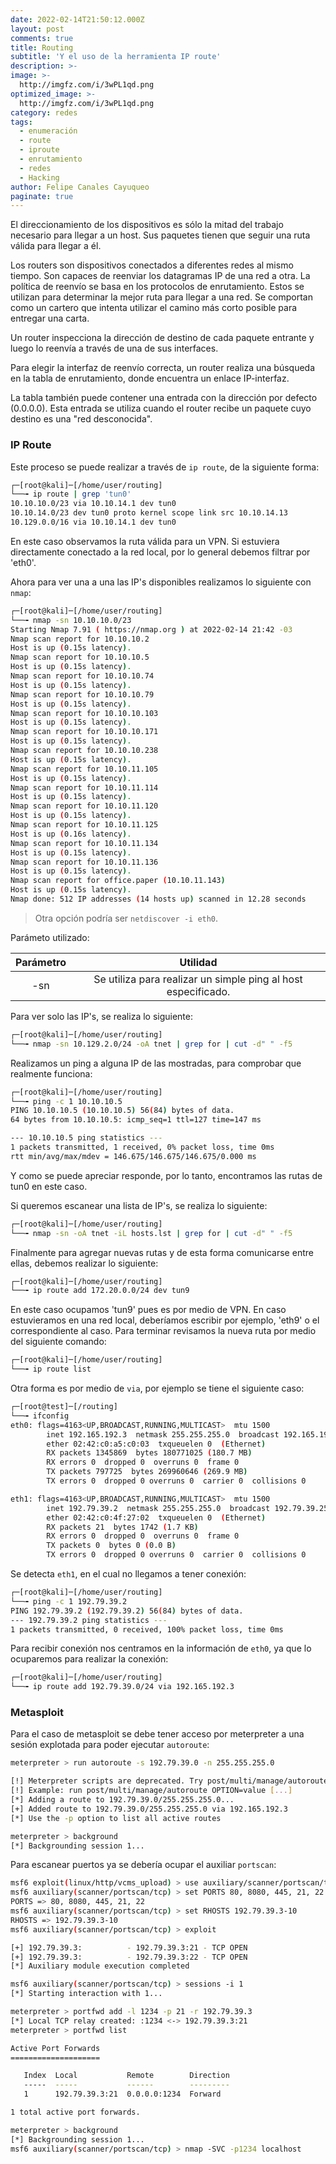 ```yaml
---
date: 2022-02-14T21:50:12.000Z
layout: post
comments: true
title: Routing
subtitle: 'Y el uso de la herramienta IP route'
description: >-
image: >-
  http://imgfz.com/i/3wPL1qd.png
optimized_image: >-
  http://imgfz.com/i/3wPL1qd.png
category: redes
tags:
  - enumeración
  - route
  - iproute
  - enrutamiento
  - redes
  - Hacking
author: Felipe Canales Cayuqueo
paginate: true
---
```


El direccionamiento de los dispositivos es sólo la mitad del trabajo necesario para llegar a un host. Sus paquetes tienen que seguir una ruta válida para llegar a él.

Los routers son dispositivos conectados a diferentes redes al mismo tiempo. Son capaces de reenviar los datagramas IP de una red a otra. La política de reenvío se basa en los protocolos de enrutamiento. Estos se utilizan para determinar la mejor ruta para llegar a una red. Se comportan como un cartero que intenta utilizar el camino más corto posible para entregar una carta.

Un router inspecciona la dirección de destino de cada paquete entrante y luego lo reenvía a través de una de sus interfaces.

Para elegir la interfaz de reenvío correcta, un router realiza una búsqueda en la tabla de enrutamiento, donde encuentra un enlace IP-interfaz.

La tabla también puede contener una entrada con la dirección por defecto (0.0.0.0). Esta entrada se utiliza cuando el router recibe un paquete cuyo destino es una "red desconocida".

### IP Route

Este proceso se puede realizar a través de ```ip route```, de la siguiente forma:

```bash
┌─[root@kali]─[/home/user/routing]
└──╼ ip route | grep 'tun0'                                                                                                         
10.10.10.0/23 via 10.10.14.1 dev tun0 
10.10.14.0/23 dev tun0 proto kernel scope link src 10.10.14.13 
10.129.0.0/16 via 10.10.14.1 dev tun0
```

En este caso observamos la ruta válida para un VPN. Si estuviera directamente conectado a la red local, por lo general debemos filtrar por 'eth0'.

Ahora para ver una a una las IP's disponibles realizamos lo siguiente con ```nmap```:

```bash
┌─[root@kali]─[/home/user/routing]
└──╼ nmap -sn 10.10.10.0/23                                                                                             
Starting Nmap 7.91 ( https://nmap.org ) at 2022-02-14 21:42 -03
Nmap scan report for 10.10.10.2
Host is up (0.15s latency).
Nmap scan report for 10.10.10.5
Host is up (0.15s latency).
Nmap scan report for 10.10.10.74
Host is up (0.15s latency).
Nmap scan report for 10.10.10.79
Host is up (0.15s latency).
Nmap scan report for 10.10.10.103
Host is up (0.15s latency).
Nmap scan report for 10.10.10.171
Host is up (0.15s latency).
Nmap scan report for 10.10.10.238
Host is up (0.15s latency).
Nmap scan report for 10.10.11.105
Host is up (0.15s latency).
Nmap scan report for 10.10.11.114
Host is up (0.15s latency).
Nmap scan report for 10.10.11.120
Host is up (0.15s latency).
Nmap scan report for 10.10.11.125
Host is up (0.16s latency).
Nmap scan report for 10.10.11.134
Host is up (0.15s latency).
Nmap scan report for 10.10.11.136
Host is up (0.15s latency).
Nmap scan report for office.paper (10.10.11.143)
Host is up (0.15s latency).
Nmap done: 512 IP addresses (14 hosts up) scanned in 12.28 seconds                                                                                   
```

> Otra opción podría ser ```netdiscover -i eth0```.

Parámeto utilizado:

| Parámetro | Utilidad |
| :--------: | :-------: |
| -sn | Se utiliza para realizar un simple ping al host especificado. |

Para ver solo las IP's, se realiza lo siguiente:

```bash
┌─[root@kali]─[/home/user/routing]
└──╼ nmap -sn 10.129.2.0/24 -oA tnet | grep for | cut -d" " -f5
```

Realizamos un ping a alguna IP de las mostradas, para comprobar que realmente funciona:

```bash
┌─[root@kali]─[/home/user/routing]
└──╼ ping -c 1 10.10.10.5                                                                                            
PING 10.10.10.5 (10.10.10.5) 56(84) bytes of data.
64 bytes from 10.10.10.5: icmp_seq=1 ttl=127 time=147 ms

--- 10.10.10.5 ping statistics ---
1 packets transmitted, 1 received, 0% packet loss, time 0ms
rtt min/avg/max/mdev = 146.675/146.675/146.675/0.000 ms
```

Y como se puede apreciar responde, por lo tanto, encontramos las rutas de tun0 en este caso.

Si queremos escanear una lista de IP's, se realiza lo siguiente:

```bash
┌─[root@kali]─[/home/user/routing]
└──╼ nmap -sn -oA tnet -iL hosts.lst | grep for | cut -d" " -f5
```

Finalmente para agregar nuevas rutas y de esta forma comunicarse entre ellas, debemos realizar lo siguiente:

```bash
┌─[root@kali]─[/home/user/routing]
└──╼ ip route add 172.20.0.0/24 dev tun9
```

En este caso ocupamos 'tun9' pues es por medio de VPN. En caso estuvieramos en una red local, deberíamos escribir por ejemplo, 'eth9' o el correspondiente al caso. Para terminar revisamos la nueva ruta por medio del siguiente comando:

```bash
┌─[root@kali]─[/home/user/routing]
└──╼ ip route list
```

Otra forma es por medio de ```via```, por ejemplo se tiene el siguiente caso:

```bash
┌─[root@test]─[/routing]
└──╼ ifconfig
eth0: flags=4163<UP,BROADCAST,RUNNING,MULTICAST>  mtu 1500
        inet 192.165.192.3  netmask 255.255.255.0  broadcast 192.165.192.255
        ether 02:42:c0:a5:c0:03  txqueuelen 0  (Ethernet)
        RX packets 1345869  bytes 180771025 (180.7 MB)
        RX errors 0  dropped 0  overruns 0  frame 0
        TX packets 797725  bytes 269960646 (269.9 MB)
        TX errors 0  dropped 0 overruns 0  carrier 0  collisions 0

eth1: flags=4163<UP,BROADCAST,RUNNING,MULTICAST>  mtu 1500
        inet 192.79.39.2  netmask 255.255.255.0  broadcast 192.79.39.255
        ether 02:42:c0:4f:27:02  txqueuelen 0  (Ethernet)
        RX packets 21  bytes 1742 (1.7 KB)
        RX errors 0  dropped 0  overruns 0  frame 0
        TX packets 0  bytes 0 (0.0 B)
        TX errors 0  dropped 0 overruns 0  carrier 0  collisions 0
```

Se detecta ```eth1```, en el cual no llegamos a tener conexión:

```bash
┌─[root@kali]─[/home/user/routing]
└──╼ ping -c 1 192.79.39.2                                                                                                
PING 192.79.39.2 (192.79.39.2) 56(84) bytes of data.
--- 192.79.39.2 ping statistics ---
1 packets transmitted, 0 received, 100% packet loss, time 0ms
```

Para recibir conexión nos centramos en la información de ```eth0```, ya que lo ocuparemos para realizar la conexión:

```bash
┌─[root@kali]─[/home/user/routing]
└──╼ ip route add 192.79.39.0/24 via 192.165.192.3
```

### Metasploit

Para el caso de metasploit se debe tener acceso por meterpreter a una sesión explotada para poder ejecutar ```autoroute```:

```bash
meterpreter > run autoroute -s 192.79.39.0 -n 255.255.255.0

[!] Meterpreter scripts are deprecated. Try post/multi/manage/autoroute.
[!] Example: run post/multi/manage/autoroute OPTION=value [...]
[*] Adding a route to 192.79.39.0/255.255.255.0...
[+] Added route to 192.79.39.0/255.255.255.0 via 192.165.192.3
[*] Use the -p option to list all active routes

meterpreter > background
[*] Backgrounding session 1...
```

Para escanear puertos ya se debería ocupar el auxiliar ```portscan```:

```bash
msf6 exploit(linux/http/vcms_upload) > use auxiliary/scanner/portscan/tcp 
msf6 auxiliary(scanner/portscan/tcp) > set PORTS 80, 8080, 445, 21, 22
PORTS => 80, 8080, 445, 21, 22
msf6 auxiliary(scanner/portscan/tcp) > set RHOSTS 192.79.39.3-10
RHOSTS => 192.79.39.3-10
msf6 auxiliary(scanner/portscan/tcp) > exploit

[+] 192.79.39.3:          - 192.79.39.3:21 - TCP OPEN
[+] 192.79.39.3:          - 192.79.39.3:22 - TCP OPEN
[*] Auxiliary module execution completed

msf6 auxiliary(scanner/portscan/tcp) > sessions -i 1
[*] Starting interaction with 1...

meterpreter > portfwd add -l 1234 -p 21 -r 192.79.39.3
[*] Local TCP relay created: :1234 <-> 192.79.39.3:21
meterpreter > portfwd list

Active Port Forwards
====================

   Index  Local           Remote        Direction
   -----  -----           ------        ---------
   1      192.79.39.3:21  0.0.0.0:1234  Forward

1 total active port forwards.

meterpreter > background
[*] Backgrounding session 1...
msf6 auxiliary(scanner/portscan/tcp) > nmap -SVC -p1234 localhost
```







